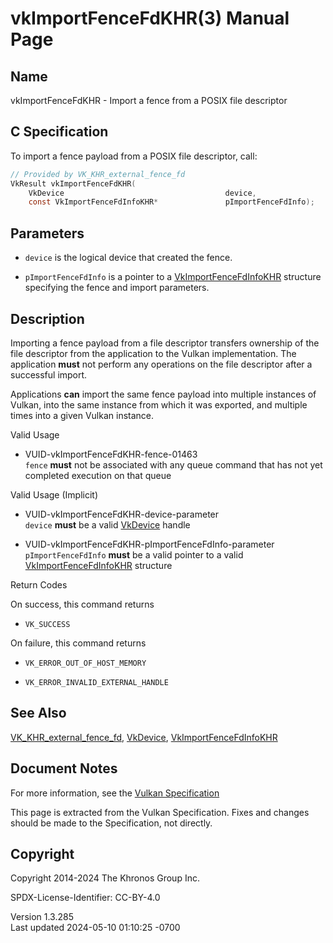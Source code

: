 # vkImportFenceFdKHR(3) Manual Page

## Name

vkImportFenceFdKHR - Import a fence from a POSIX file descriptor



## <a href="#_c_specification" class="anchor"></a>C Specification

To import a fence payload from a POSIX file descriptor, call:

``` c
// Provided by VK_KHR_external_fence_fd
VkResult vkImportFenceFdKHR(
    VkDevice                                    device,
    const VkImportFenceFdInfoKHR*               pImportFenceFdInfo);
```

## <a href="#_parameters" class="anchor"></a>Parameters

- `device` is the logical device that created the fence.

- `pImportFenceFdInfo` is a pointer to a
  [VkImportFenceFdInfoKHR](https://registry.khronos.org/vulkan/specs/1.3-extensions/man/html/VkImportFenceFdInfoKHR.html) structure
  specifying the fence and import parameters.

## <a href="#_description" class="anchor"></a>Description

Importing a fence payload from a file descriptor transfers ownership of
the file descriptor from the application to the Vulkan implementation.
The application **must** not perform any operations on the file
descriptor after a successful import.

Applications **can** import the same fence payload into multiple
instances of Vulkan, into the same instance from which it was exported,
and multiple times into a given Vulkan instance.

Valid Usage

- <a href="#VUID-vkImportFenceFdKHR-fence-01463"
  id="VUID-vkImportFenceFdKHR-fence-01463"></a>
  VUID-vkImportFenceFdKHR-fence-01463  
  `fence` **must** not be associated with any queue command that has not
  yet completed execution on that queue

Valid Usage (Implicit)

- <a href="#VUID-vkImportFenceFdKHR-device-parameter"
  id="VUID-vkImportFenceFdKHR-device-parameter"></a>
  VUID-vkImportFenceFdKHR-device-parameter  
  `device` **must** be a valid [VkDevice](https://registry.khronos.org/vulkan/specs/1.3-extensions/man/html/VkDevice.html) handle

- <a href="#VUID-vkImportFenceFdKHR-pImportFenceFdInfo-parameter"
  id="VUID-vkImportFenceFdKHR-pImportFenceFdInfo-parameter"></a>
  VUID-vkImportFenceFdKHR-pImportFenceFdInfo-parameter  
  `pImportFenceFdInfo` **must** be a valid pointer to a valid
  [VkImportFenceFdInfoKHR](https://registry.khronos.org/vulkan/specs/1.3-extensions/man/html/VkImportFenceFdInfoKHR.html) structure

Return Codes

On success, this command returns  
- `VK_SUCCESS`

On failure, this command returns  
- `VK_ERROR_OUT_OF_HOST_MEMORY`

- `VK_ERROR_INVALID_EXTERNAL_HANDLE`

## <a href="#_see_also" class="anchor"></a>See Also

[VK_KHR_external_fence_fd](https://registry.khronos.org/vulkan/specs/1.3-extensions/man/html/VK_KHR_external_fence_fd.html),
[VkDevice](https://registry.khronos.org/vulkan/specs/1.3-extensions/man/html/VkDevice.html),
[VkImportFenceFdInfoKHR](https://registry.khronos.org/vulkan/specs/1.3-extensions/man/html/VkImportFenceFdInfoKHR.html)

## <a href="#_document_notes" class="anchor"></a>Document Notes

For more information, see the <a
href="https://registry.khronos.org/vulkan/specs/1.3-extensions/html/vkspec.html#vkImportFenceFdKHR"
target="_blank" rel="noopener">Vulkan Specification</a>

This page is extracted from the Vulkan Specification. Fixes and changes
should be made to the Specification, not directly.

## <a href="#_copyright" class="anchor"></a>Copyright

Copyright 2014-2024 The Khronos Group Inc.

SPDX-License-Identifier: CC-BY-4.0

Version 1.3.285  
Last updated 2024-05-10 01:10:25 -0700
